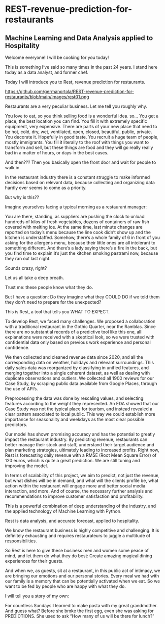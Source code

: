 # REST-revenue-prediction-for-restaurants
## Machine Learning and Data Analysis applied to Hospitality

Welcome everyone!
I will be cooking for you today!



This is something I’ve said so many times in the past 24 years. 
I stand here today as a data analyst, and former chef.


Today I will introduce you to Rest, revenue prediction for restaurants.


https://github.com/germanortola/REST-revenue-prediction-for-restaurants/blob/main/images/rest01.png

Restaurants are a very peculiar business. Let me tell you roughly why.

You love to eat, so you think selling food is a wonderful idea.
so…
You get a place, the best location you can find.
You fill it with extremely specific equipment, very expensive. 
There are parts of your new place that need to be hot, cold, dry, wet, ventilated, open, closed, beautiful, public, private.
You decorate it. Hopefully in good taste.
You recruit a huge team of people, mostly immigrants.
You fill it literally to the roof with things you want to transform and sell, but these things are food and they will go really really bad in a matter of hours, or days in the best cases.

And then???
Then you basically open the front door and wait for people to walk in.


In the restaurant industry there is a constant struggle to make informed decisions based on relevant data, because collecting and organizing data hardly ever seems to come as a priority.

But why is this??

Imagine yourselves facing a typical morning as a restaurant manager:

You are there, standing, as suppliers are pushing the clock to unload hundreds of kilos of fresh vegetables, dozens of containers of raw fish covered with melting ice.
At the same time, last minute changes are reported on today’s menu because the line cook didn’t show up and the kitchen is understaffed.
Somehow, there’s a whole family of 6 in front of you asking for the allergens menu, because their little ones are all intolerant to something different.
And there’s a lady saying there’s a fire in the back, but you find time to explain it’s just the kitchen smoking pastrami now, because they ran out last night.

Sounds crazy, right?

Let us all take a deep breath.

Trust me: 
these people know what they do.

But I have a question:
Do they imagine what they COULD DO if we told them they don’t need to prepare for the unexpected?

This is Rest, a tool that tells you WHAT TO EXPECT.



To develop Rest, we faced many challenges.
We proposed a collaboration with a traditional restaurant in the Gothic Quarter, near the Ramblas.
Since there are no substantial records of a predictive tool like this one, all explanations were received with a skeptical look, so we were trusted with confidential data only based on previous work experience and personal confidence.
 
We then collected and cleaned revenue data since 2020, and all the corresponding data on weather, holidays and relevant surroundings.
This daily sales data was reorganized by classifying in unified features, and merging together into a single coherent dataset, as well as dealing with duplicate observations and outliers.
We collected all 1900 reviews for our Case Study, by scraping public data available from Google Places, through the use of API’s.

Preprocessing the data was done by rescaling values, and selecting features according to the weight they represented.
An EDA showed that our Case Study was not the typical place for tourism, and instead revealed a clear pattern associated to local public. This way we could establish more importance for seasonality and weekdays as the most clear possible predictors.


Our model has shown promising accuracy and has the potential to greatly impact the restaurant industry. By predicting revenue, restaurants can better manage their stock and staff, understand their target audience and plan marketing strategies, ultimately leading to increased profits.
Right now, Rest is forecasting daily revenue with a RMSE (Root Mean Square Error) of 120 euros, which is quite a great prediction.
We are still tuning and improving the model.

In terms of scalability of this project, we aim to predict, not just the revenue, but what dishes will be in demand, and what will the clients profile be, what action within the restaurant will engage more and better social media interaction, and more.
And of course, the necessary further analysis and recommendations to improve customer satisfaction and profitability.

This is a powerful combination of deep understanding of the industry, and the applied technology of Machine Learning with Python.

Rest is data analysis, and accurate forecast, applied to hospitality.


We know  the restaurant business is highly competitive and challenging.
It is definitely exhausting and requires restaurateurs to juggle a multitude of responsibilities.

So Rest is here to give these business men and women some peace of mind, and let them do what they do best: 
Create amazing magical dining experiences for their guests.


And when we, as guests, sit at a restaurant, in this public act of intimacy, we are bringing our emotions and our personal stories. Every meal we had with our family is a memory that can be potentially activated when we eat. So we want to be fed by people who are happy with what they do.

I will tell you a story of my own:

For countless Sundays I learned to make pasta with my great grandmother.
And guess what?
Before she broke the first egg, even she was asking for PREDICTIONS.
She used to ask “How many of us will be there for lunch?”
